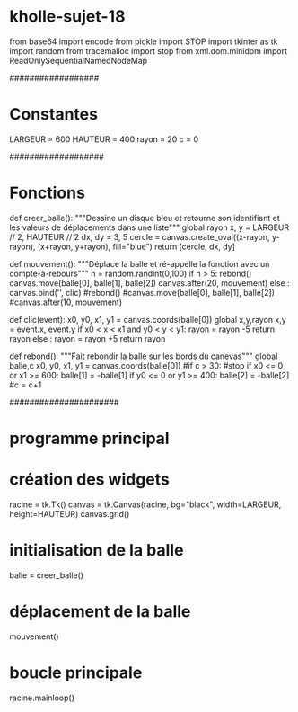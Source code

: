 # kholle-sujet-18
from base64 import encode
from pickle import STOP
import tkinter as tk
import random
from tracemalloc import stop
from xml.dom.minidom import ReadOnlySequentialNamedNodeMap

##################
# Constantes

LARGEUR = 600
HAUTEUR = 400
rayon = 20
c = 0

###################
# Fonctions

def creer_balle():
    """Dessine un disque bleu et retourne son identifiant
     et les valeurs de déplacements dans une liste"""
    global rayon
    x, y = LARGEUR // 2, HAUTEUR // 2
    dx, dy = 3, 5
    cercle = canvas.create_oval((x-rayon, y-rayon),
                                (x+rayon, y+rayon),
                                fill="blue")
    return [cercle, dx, dy]


def mouvement():
    """Déplace la balle et ré-appelle la fonction avec un compte-à-rebours"""
    n = random.randint(0,100)
    if n > 5:
        rebond()
        canvas.move(balle[0], balle[1], balle[2])
        canvas.after(20, mouvement)
    else :
        canvas.bind('<Button-1>', clic)
        #rebond()
        #canvas.move(balle[0], balle[1], balle[2])
        #canvas.after(10, mouvement)


def clic(event):
    x0, y0, x1, y1 = canvas.coords(balle[0])
    global x,y,rayon
    x,y = event.x, event.y
    if x0 < x < x1 and y0 < y < y1:
        rayon = rayon -5
        return rayon
    else : 
        rayon = rayon +5
        return rayon
    

def rebond():
    """Fait rebondir la balle sur les bords du canevas"""
    global balle,c
    x0, y0, x1, y1 = canvas.coords(balle[0])
    #if c > 30:
        #stop
    if x0 <= 0 or x1 >= 600:
            balle[1] = -balle[1]
    if y0 <= 0 or y1 >= 400:
            balle[2] = -balle[2]
    #c = c+1


######################
# programme principal

# création des widgets
racine = tk.Tk()
canvas = tk.Canvas(racine, bg="black", width=LARGEUR, height=HAUTEUR)
canvas.grid()

# initialisation de la balle
balle = creer_balle()

# déplacement de la balle
mouvement()



# boucle principale
racine.mainloop()

